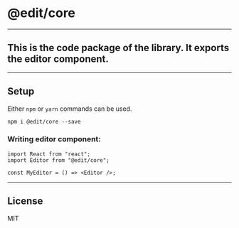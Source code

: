 # @edit/core

---

## This is the code package of the library. It exports the editor component.

---

## Setup

Either `npm` or `yarn` commands can be used.

```
npm i @edit/core --save
```

### Writing editor component:

```
import React from "react";
import Editor from "@edit/core";

const MyEditor = () => <Editor />;
```

---

## License

MIT
